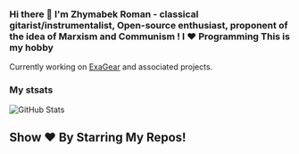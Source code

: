 ### Hi there 👋 I'm Zhymabek Roman - classical gitarist/instrumentalist, Open-source enthusiast, proponent of the idea of Marxism and Communism ! I ❤️ Programming This is my hobby

Currently working on [ExaGear](https://4pda.ru/forum/index.php?showtopic=992239) and associated projects.

### My stsats
![GitHub Stats](https://github-readme-stats.vercel.app/api?username=ZhymabekRoman&show_icons=true&hide_border=true)


## Show ❤️ By Starring My Repos!
